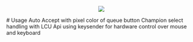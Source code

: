 <p align="center"><img src="https://i.imgur.com/a9QWW0v.png"></p>
# Usage
Auto Accept with pixel color of queue button
Champion select handling with LCU Api 
using keysender for hardware control over mouse and keyboard
 
